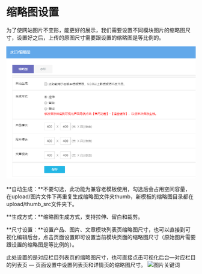 # 缩略图设置

为了使网站图片不变形，能更好的展示，我们需要设置不同模块图片的缩略图尺寸，设置好之后，上传的原图尺寸需要跟设置的缩略图是等比例的。

![图片关键词](assets/1550039321734634.png)

**自动生成：**不要勾选，此功能为兼容老模板使用，勾选后会占用空间容量，在upload/图片文件下再重复生成缩略图文件夹thumb，新模板的缩略图目录都在upload/thumb_src文件夹下。

**生成方式：**缩略图生成方式，支持拉伸、留白和裁剪。

**尺寸设置：**设置产品、图片、文章模块列表页缩略图尺寸，也可以直接到可视化编辑后台，点击页面设置即可设置当前模块页面的缩略图尺寸（原始图片需要跟设置的缩略图是等比例的）。

此处设置的是对应栏目列表页的缩略图尺寸，也可直接点击可视化后台—对应栏目的列表页 — 页面设置中设置列表页和详情页的缩略图尺寸。
![图片关键词](https://help.mituo.cn/jz/upload/201902/1550039332479493.png)